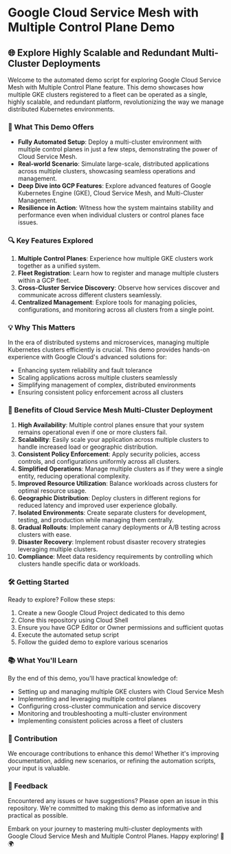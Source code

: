 # Google Cloud Service Mesh with Multiple Control Plane Demo

## 🌐 Explore Highly Scalable and Redundant Multi-Cluster Deployments

Welcome to the automated demo script for exploring Google Cloud Service Mesh with Multiple Control Plane feature. This demo showcases how multiple GKE clusters registered to a fleet can be operated as a single, highly scalable, and redundant platform, revolutionizing the way we manage distributed Kubernetes environments.

### 🚀 What This Demo Offers

- **Fully Automated Setup**: Deploy a multi-cluster environment with multiple control planes in just a few steps, demonstrating the power of Cloud Service Mesh.
- **Real-world Scenario**: Simulate large-scale, distributed applications across multiple clusters, showcasing seamless operations and management.
- **Deep Dive into GCP Features**: Explore advanced features of Google Kubernetes Engine (GKE), Cloud Service Mesh, and Multi-Cluster Management.
- **Resilience in Action**: Witness how the system maintains stability and performance even when individual clusters or control planes face issues.

### 🔍 Key Features Explored

1. **Multiple Control Planes**: Experience how multiple GKE clusters work together as a unified system.
2. **Fleet Registration**: Learn how to register and manage multiple clusters within a GCP fleet.
3. **Cross-Cluster Service Discovery**: Observe how services discover and communicate across different clusters seamlessly.
4. **Centralized Management**: Explore tools for managing policies, configurations, and monitoring across all clusters from a single point.

### 💡 Why This Matters

In the era of distributed systems and microservices, managing multiple Kubernetes clusters efficiently is crucial. This demo provides hands-on experience with Google Cloud's advanced solutions for:

- Enhancing system reliability and fault tolerance
- Scaling applications across multiple clusters seamlessly
- Simplifying management of complex, distributed environments
- Ensuring consistent policy enforcement across all clusters

### 🌟 Benefits of Cloud Service Mesh Multi-Cluster Deployment

1. **High Availability**: Multiple control planes ensure that your system remains operational even if one or more clusters fail.
2. **Scalability**: Easily scale your application across multiple clusters to handle increased load or geographic distribution.
3. **Consistent Policy Enforcement**: Apply security policies, access controls, and configurations uniformly across all clusters.
4. **Simplified Operations**: Manage multiple clusters as if they were a single entity, reducing operational complexity.
5. **Improved Resource Utilization**: Balance workloads across clusters for optimal resource usage.
6. **Geographic Distribution**: Deploy clusters in different regions for reduced latency and improved user experience globally.
7. **Isolated Environments**: Create separate clusters for development, testing, and production while managing them centrally.
8. **Gradual Rollouts**: Implement canary deployments or A/B testing across clusters with ease.
9. **Disaster Recovery**: Implement robust disaster recovery strategies leveraging multiple clusters.
10. **Compliance**: Meet data residency requirements by controlling which clusters handle specific data or workloads.

### 🛠 Getting Started

Ready to explore? Follow these steps:

1. Create a new Google Cloud Project dedicated to this demo
2. Clone this repository using Cloud Shell
3. Ensure you have GCP Editor or Owner permissions and sufficient quotas
4. Execute the automated setup script
5. Follow the guided demo to explore various scenarios

### 📚 What You'll Learn

By the end of this demo, you'll have practical knowledge of:

- Setting up and managing multiple GKE clusters with Cloud Service Mesh
- Implementing and leveraging multiple control planes
- Configuring cross-cluster communication and service discovery
- Monitoring and troubleshooting a multi-cluster environment
- Implementing consistent policies across a fleet of clusters

### 🤝 Contribution

We encourage contributions to enhance this demo! Whether it's improving documentation, adding new scenarios, or refining the automation scripts, your input is valuable.

### 📣 Feedback

Encountered any issues or have suggestions? Please open an issue in this repository. We're committed to making this demo as informative and practical as possible.

Embark on your journey to mastering multi-cluster deployments with Google Cloud Service Mesh and Multiple Control Planes. Happy exploring! 🚀🌍
